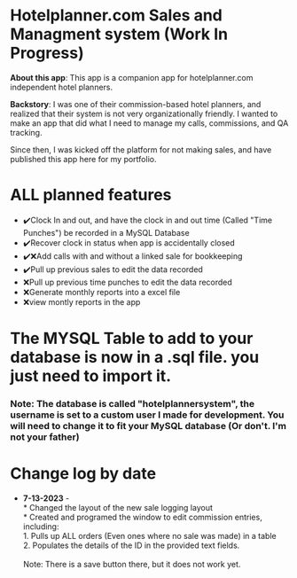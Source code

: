 <h1>Hotelplanner.com Sales and Managment system (Work In Progress)</h1>

<p><b>About this app</b>: This app is a companion app for hotelplanner.com independent hotel planners.</p>


<p><b>Backstory</b>: I was one of their commission-based hotel planners, and realized that their system is not very organizationally friendly. I wanted to make an app that did what I need to manage my calls, commissions, and QA tracking.</p>
</p> Since then, I was kicked off the platform for not making sales, and have published this app here for my portfolio.</p>


<h1>ALL planned features</h1>
<ul>
<li>✔️Clock In and out, and have the clock in and out time (Called "Time Punches") be recorded in a MySQL Database</li>
<li>✔️Recover clock in status when app is accidentally closed</li>
<li>✔️❌Add calls with and without a linked sale for bookkeeping</li>
<li>✔️Pull up previous sales to edit the data recorded</li>
<li>❌Pull up previous time punches to edit the data recorded</li>
<li>❌Generate monthly reports into a excel file</li>
<li>❌view montly reports in the app</li>
</ul>

<h1>The MYSQL Table to add to your database is now in a .sql file. you just need to import it.</h1>
<h3>Note: The database is called "hotelplannersystem", the username is set to a custom user I made for development. You will need to change it to fit your MySQL database (Or don't. I'm not your father)</h3>
<h1>Change log by date</h1>
<ul>
<li><b>7-13-2023</b> - <br>* Changed the layout of the new sale logging layout <br>* Created and programed the window to edit commission entries, including: <br>1. Pulls up ALL orders (Even ones where no sale was made) in a table<br> 2. Populates the details of the ID in the provided text fields.<br><br>Note: There is a save button there, but it does not work yet.</li>
    
</ul>
